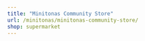 ```yaml
---
title: "Minitonas Community Store"
url: /minitonas/minitonas-community-store/
shop: supermarket
---
```

